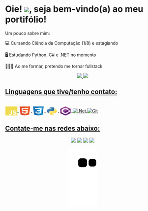 ## <h1 align="left"> Oie! <img src="https://raw.githubusercontent.com/kaueMarques/kaueMarques/master/hi.gif" width="30px">, seja bem-vindo(a) ao meu portifólio! </h1>

Um pouco sobre mim: 

💻 Cursando Ciência da Computação (1/8) e estagiando

🖥️ Estudando Python, C# e .NET no momento

👩🏻‍💻 Ao me formar, pretendo me tornar fullstack

<div align="center">
  <a href="https://github.com/danibassetto">
  <img height="150em" src="https://github-readme-stats.vercel.app/api?username=danibassetto&show_icons=true&theme=radical&include_all_commits=true&count_private=true"/>
  <img height="150em" src="https://github-readme-stats.vercel.app/api/top-langs/?username=danibassetto&layout=compact&langs_count=7&theme=radical"/>
</div>
  
## Linguagens que tive/tenho contato:
<div>
  <div style="display: inline_block"><br>
  <img align="center" alt="Js" height="30" width="40" src="https://raw.githubusercontent.com/devicons/devicon/master/icons/javascript/javascript-plain.svg">
  <img align="center" alt="HTML" height="30" width="40" src="https://raw.githubusercontent.com/devicons/devicon/master/icons/html5/html5-original.svg">
  <img align="center" alt="CSS" height="30" width="40" src="https://raw.githubusercontent.com/devicons/devicon/master/icons/css3/css3-original.svg">
  <img align="center" alt="Python" height="30" width="40" src="https://raw.githubusercontent.com/devicons/devicon/master/icons/python/python-original.svg">
  <img align="center" alt="Csharp" height="30" width="40" src="https://raw.githubusercontent.com/devicons/devicon/master/icons/csharp/csharp-original.svg">
  <img align="center" alt=".Net" height="30" width="40" src="https://cdn.jsdelivr.net/gh/devicons/devicon/icons/dotnetcore/dotnetcore-original.svg">
  <img align="center" alt="Git" height="30" width="40" src="https://cdn.jsdelivr.net/gh/devicons/devicon/icons/git/git-plain-wordmark.svg">
</div>

## Contate-me nas redes abaixo: 
<div align="center"> 
  <a href="https://www.instagram.com/_danibassetto/" target="_blank"><img src="https://img.shields.io/badge/-Instagram-%23E4405F?style=for-the-badge&logo=instagram&logoColor=white" target="_blank"></a>
  <a href = "mailto:danibbassetto@hotmail.com"><img src="https://img.shields.io/badge/Microsoft_Outlook-0078D4?style=for-the-badge&logo=microsoft-outlook&logoColor=white" target="_blank"></a>
  <a href="https://www.linkedin.com/in/danielle-barros-bassetto-7a94421a6/" target="_blank"><img src="https://img.shields.io/badge/-LinkedIn-%230077B5?style=for-the-badge&logo=linkedin&logoColor=white" target="_blank"></a> 
  <a href= "https://www.facebook.com/danielle.barrosbassetto" target="_blank"><img src="https://img.shields.io/badge/Facebook-1877F2?style=for-the-badge&logo=facebook&logoColor=white" target="_blank"></a>
  
  ![Snake animation](https://github.com/danibassetto/danibassetto/blob/output/github-contribution-grid-snake.svg)
</div>
  

